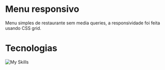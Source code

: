 # Menu responsivo

Menu simples de restaurante sem media queries, a responsividade foi feita usando CSS grid.


# Tecnologias

![My Skills](https://skillicons.dev/icons?i=html,css)